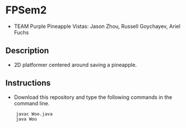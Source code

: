 # FPSem2
* TEAM Purple Pineapple Vistas: Jason Zhou, Russell Goychayev, Ariel Fuchs

## Description
* 2D platformer centered around saving a pineapple.

## Instructions
* Download this repository and type the following commands in the command line.
``` 
    javac Woo.java
    java Woo
```
